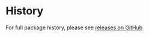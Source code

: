 History
======
For full package history, please see [releases on GitHub](https://github.com/VeliovGroup/flow-router/releases)